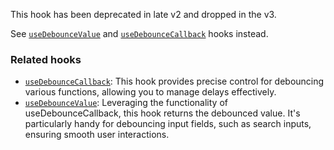 This hook has been deprecated in late v2 and dropped in the v3.

See [`useDebounceValue`](/react-hook/use-debounce-value) and [`useDebounceCallback`](/react-hook/use-debounce-callback) hooks instead.

### Related hooks

- [`useDebounceCallback`](/react-hook/use-debounce-callback): This hook provides precise control for debouncing various functions, allowing you to manage delays effectively.
- [`useDebounceValue`](/react-hook/use-debounce-value): Leveraging the functionality of useDebounceCallback, this hook returns the debounced value. It's particularly handy for debouncing input fields, such as search inputs, ensuring smooth user interactions.
